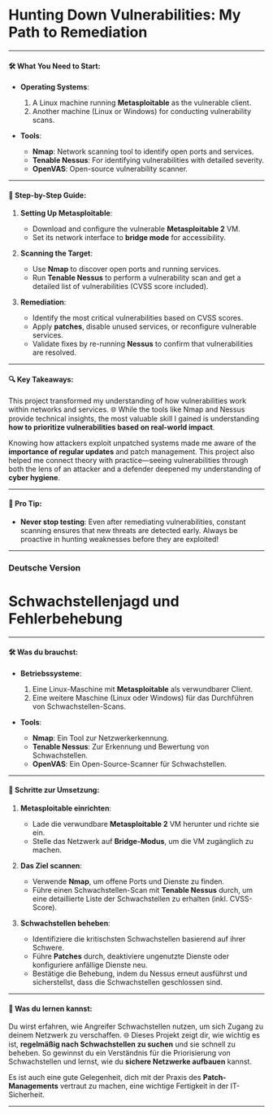 # **Hunting Down Vulnerabilities: My Path to Remediation** 

---

#### 🛠 **What You Need to Start**:

- **Operating Systems**:  
  1. A Linux machine running **Metasploitable** as the vulnerable client.  
  2. Another machine (Linux or Windows) for conducting vulnerability scans.

- **Tools**:
  - **Nmap**: Network scanning tool to identify open ports and services.
  - **Tenable Nessus**: For identifying vulnerabilities with detailed severity.
  - **OpenVAS**: Open-source vulnerability scanner.
  
---

#### 🧭 **Step-by-Step Guide**:

1. **Setting Up Metasploitable**:  
   - Download and configure the vulnerable **Metasploitable 2** VM.
   - Set its network interface to **bridge mode** for accessibility.
  
2. **Scanning the Target**:
   - Use **Nmap** to discover open ports and running services.
   - Run **Tenable Nessus** to perform a vulnerability scan and get a detailed list of vulnerabilities (CVSS score included).

3. **Remediation**:
   - Identify the most critical vulnerabilities based on CVSS scores.
   - Apply **patches**, disable unused services, or reconfigure vulnerable services.
   - Validate fixes by re-running **Nessus** to confirm that vulnerabilities are resolved.

---

#### 🔍 **Key Takeaways**:

This project transformed my understanding of how vulnerabilities work within networks and services. 🌐 While the tools like Nmap and Nessus provide technical insights, the most valuable skill I gained is understanding **how to prioritize vulnerabilities based on real-world impact**.

Knowing how attackers exploit unpatched systems made me aware of the **importance of regular updates** and patch management. This project also helped me connect theory with practice—seeing vulnerabilities through both the lens of an attacker and a defender deepened my understanding of **cyber hygiene**.

---

#### 🌟 **Pro Tip**:
- **Never stop testing**: Even after remediating vulnerabilities, constant scanning ensures that new threats are detected early. Always be proactive in hunting weaknesses before they are exploited!

---
### **Deutsche Version** 
 
# **Schwachstellenjagd und Fehlerbehebung**

---

#### 🛠 **Was du brauchst**:

- **Betriebssysteme**:  
  1. Eine Linux-Maschine mit **Metasploitable** als verwundbarer Client.  
  2. Eine weitere Maschine (Linux oder Windows) für das Durchführen von Schwachstellen-Scans.

- **Tools**:
  - **Nmap**: Ein Tool zur Netzwerkerkennung.
  - **Tenable Nessus**: Zur Erkennung und Bewertung von Schwachstellen.
  - **OpenVAS**: Ein Open-Source-Scanner für Schwachstellen.

---

#### 🧭 **Schritte zur Umsetzung**:

1. **Metasploitable einrichten**:  
   - Lade die verwundbare **Metasploitable 2** VM herunter und richte sie ein.
   - Stelle das Netzwerk auf **Bridge-Modus**, um die VM zugänglich zu machen.

2. **Das Ziel scannen**:
   - Verwende **Nmap**, um offene Ports und Dienste zu finden.
   - Führe einen Schwachstellen-Scan mit **Tenable Nessus** durch, um eine detaillierte Liste der Schwachstellen zu erhalten (inkl. CVSS-Score).

3. **Schwachstellen beheben**:
   - Identifiziere die kritischsten Schwachstellen basierend auf ihrer Schwere.
   - Führe **Patches** durch, deaktiviere ungenutzte Dienste oder konfiguriere anfällige Dienste neu.
   - Bestätige die Behebung, indem du Nessus erneut ausführst und sicherstellst, dass die Schwachstellen geschlossen sind.

---

#### 🧠 **Was du lernen kannst**:

Du wirst erfahren, wie Angreifer Schwachstellen nutzen, um sich Zugang zu deinem Netzwerk zu verschaffen. 🌐 Dieses Projekt zeigt dir, wie wichtig es ist, **regelmäßig nach Schwachstellen zu suchen** und sie schnell zu beheben. So gewinnst du ein Verständnis für die Priorisierung von Schwachstellen und lernst, wie du **sichere Netzwerke aufbauen** kannst.

Es ist auch eine gute Gelegenheit, dich mit der Praxis des **Patch-Managements** vertraut zu machen, eine wichtige Fertigkeit in der IT-Sicherheit.

---